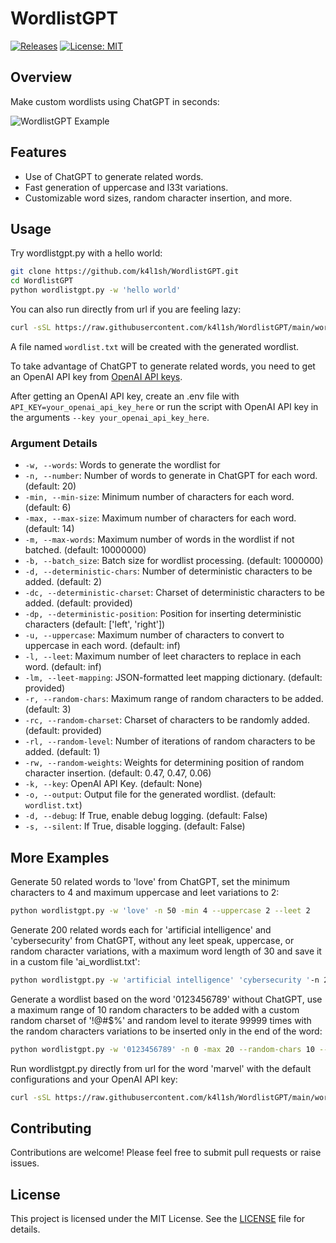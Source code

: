 
# WordlistGPT

[![Releases](https://img.shields.io/github/release/k4l1sh/WordlistGPT.svg)](https://github.com/k4l1sh/WordlistGPT/releases)
[![License: MIT](https://img.shields.io/badge/License-MIT-yellow.svg)](https://opensource.org/licenses/MIT)

## Overview

Make custom wordlists using ChatGPT in seconds:

![WordlistGPT Example](https://i.imgur.com/Cs50k52.png)

## Features
- Use of ChatGPT to generate related words.
- Fast generation of uppercase and l33t variations.
- Customizable word sizes, random character insertion, and more.

## Usage
Try wordlistgpt.py with a hello world:
```bash
git clone https://github.com/k4l1sh/WordlistGPT.git
cd WordlistGPT
python wordlistgpt.py -w 'hello world'
```

You can also run directly from url if you are feeling lazy:
```bash
curl -sSL https://raw.githubusercontent.com/k4l1sh/WordlistGPT/main/wordlistgpt.py | python - -w 'hello world'
```
A file named `wordlist.txt` will be created with the generated wordlist.

To take advantage of ChatGPT to generate related words, you need to get an OpenAI API key from [OpenAI API keys](https://platform.openai.com/account/api-keys).

After getting an OpenAI API key, create an .env file with `API_KEY=your_openai_api_key_here` or run the script with OpenAI API key in the arguments `--key your_openai_api_key_here`.

### Argument Details
- `-w, --words`: Words to generate the wordlist for
- `-n, --number`: Number of words to generate in ChatGPT for each word. (default: 20)
- `-min, --min-size`: Minimum number of characters for each word. (default: 6)
- `-max, --max-size`: Maximum number of characters for each word. (default: 14)
- `-m, --max-words`: Maximum number of words in the wordlist if not batched. (default: 10000000)
- `-b, --batch_size`: Batch size for wordlist processing. (default: 1000000)
- `-d, --deterministic-chars`: Number of deterministic characters to be added. (default: 2)
- `-dc, --deterministic-charset`: Charset of deterministic characters to be added. (default: provided)
- `-dp, --deterministic-position`: Position for inserting deterministic characters (default: ['left', 'right'])
- `-u, --uppercase`: Maximum number of characters to convert to uppercase in each word. (default: inf)
- `-l, --leet`: Maximum number of leet characters to replace in each word. (default: inf)
- `-lm, --leet-mapping`: JSON-formatted leet mapping dictionary. (default: provided)
- `-r, --random-chars`: Maximum range of random characters to be added. (default: 3)
- `-rc, --random-charset`: Charset of characters to be randomly added. (default: provided)
- `-rl, --random-level`: Number of iterations of random characters to be added. (default: 1)
- `-rw, --random-weights`: Weights for determining position of random character insertion. (default: 0.47, 0.47, 0.06)
- `-k, --key`: OpenAI API Key. (default: None)
- `-o, --output`: Output file for the generated wordlist. (default: `wordlist.txt`)
- `-d, --debug`: If True, enable debug logging. (default: False)
- `-s, --silent`: If True, disable logging. (default: False)

## More Examples

Generate 50 related words to 'love' from ChatGPT, set the minimum characters to 4 and maximum uppercase and leet variations to 2:
```bash
python wordlistgpt.py -w 'love' -n 50 -min 4 --uppercase 2 --leet 2
```

Generate 200 related words each for 'artificial intelligence' and 'cybersecurity' from ChatGPT, without any leet speak, uppercase, or random character variations, with a maximum word length of 30 and save it in a custom file 'ai_wordlist.txt':
```bash
python wordlistgpt.py -w 'artificial intelligence' 'cybersecurity '-n 200 -max 30 -u 0 -l 0 -r 0 -o ai_wordlist.txt
```

Generate a wordlist based on the word '0123456789' without ChatGPT, use a maximum range of 10 random characters to be added with a custom random charset of '!@#$%' and random level to iterate 99999 times with the random characters variations to be inserted only in the end of the word:
```bash
python wordlistgpt.py -w '0123456789' -n 0 -max 20 --random-chars 10 --random-charset '!@#$%' --random-level 99999 --random-weights 0 1 0
```

Run wordlistgpt.py directly from url for the word 'marvel' with the default configurations and your OpenAI API key:
```bash
curl -sSL https://raw.githubusercontent.com/k4l1sh/WordlistGPT/main/wordlistgpt.py | python3 - -w marvel -k your_openai_api_key_here
```

## Contributing
Contributions are welcome! Please feel free to submit pull requests or raise issues.

## License

This project is licensed under the MIT License. See the [LICENSE](LICENSE) file for details.
